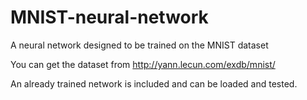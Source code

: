 # MNIST-neural-network
A neural network designed to be trained on the MNIST dataset

You can get the dataset from http://yann.lecun.com/exdb/mnist/

An already trained network is included and can be loaded and tested.


